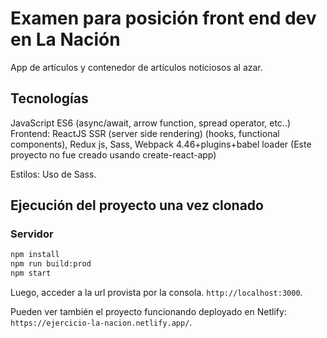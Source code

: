 # Examen para posición front end dev en La Nación

App de artículos y contenedor de artículos noticiosos al azar. 

## Tecnologías 

JavaScript ES6 (async/await, arrow function, spread operator, etc..)
Frontend: ReactJS SSR (server side rendering) (hooks, functional components), Redux js, Sass, Webpack 4.46+plugins+babel loader (Este proyecto no fue creado usando create-react-app)

Estilos:
Uso de Sass.

## Ejecución del proyecto una vez clonado

### Servidor

```bash
npm install
npm run build:prod
npm start
```

Luego, acceder a la url provista por la consola. `http://localhost:3000`.

Pueden ver también el proyecto funcionando deployado en Netlify:
`https://ejercicio-la-nacion.netlify.app/`.
